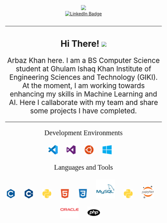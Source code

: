 <link href='https://fonts.googleapis.com/css?family=Unbounded' rel='stylesheet'>
<div id="header" align="center">
  <img src="https://media.giphy.com/media/zhYSVCirREeIZtONCI/giphy.gif" width="250"/><br>
  <a href="https://www.linkedin.com/in/arbazcodes">
    <img src="https://img.shields.io/badge/LinkedIn-blue?style=for-the-badge&logo=linkedin&logoColor=white" alt="LinkedIn Badge"/>
  </a><br>
  <img src="https://komarev.com/ghpvc/?username=arbazcodes&style=flat-square&color=yellow" alt=""/>
</div>
<hr>
<div id="hi" align="center">
<h1 style="text-align:center;">Hi There! <img src="https://media.giphy.com/media/hvRJCLFzcasrR4ia7z/giphy.gif" width="30px"/></h1>
</div>
<p style="text-align:center;font-size:160%;">Arbaz Khan here. I am a BS Computer Science student at Ghulam Ishaq Khan Institute of Engineering Sciences and Technology (GIKI). At the moment, I am working towards enhancing my skills in Machine Learning and AI. Here I callaborate with my team and share some projects I have completed.</p>
<hr>
<p style="text-align:center;font-size:160%;font-family:Space Grotesk">
Development Environments<br><br>
  <img src="https://github.com/devicons/devicon/blob/master/icons/vscode/vscode-original.svg" width="30px"/>&emsp;
  <img src="https://github.com/devicons/devicon/blob/master/icons/visualstudio/visualstudio-plain.svg" width="30px"/>&emsp;
  <img src="https://github.com/devicons/devicon/blob/master/icons/ubuntu/ubuntu-plain.svg" width="30px"/>&emsp;
  <img src="https://github.com/devicons/devicon/blob/master/icons/windows8/windows8-original.svg" width="30px"/>&emsp;
  
</p>
<p style="text-align:center;font-size:160%;font-family:Space Grotesk">
Languages and Tools<br><br>
  <img src="https://github.com/devicons/devicon/blob/master/icons/c/c-plain.svg" width="30px"/>&emsp;
  <img src="https://github.com/devicons/devicon/blob/master/icons/cplusplus/cplusplus-plain.svg" width="30px"/>&emsp;
  <img src="https://github.com/devicons/devicon/blob/master/icons/python/python-plain.svg" width="30px"/>&emsp;
  <img src="https://github.com/devicons/devicon/blob/master/icons/html5/html5-plain.svg" width="30px"/>&emsp;
  <img src="https://github.com/devicons/devicon/blob/master/icons/css3/css3-plain.svg" width="30px"/>&emsp;
  <img src="https://github.com/devicons/devicon/blob/master/icons/mysql/mysql-plain-wordmark.svg" width="60px"/>&emsp;
  <img src="https://github.com/devicons/devicon/blob/master/icons/python/python-plain.svg" width="30px"/>&emsp;
  <img src="https://github.com/devicons/devicon/blob/master/icons/jupyter/jupyter-original-wordmark.svg" width="40px"/>&emsp;
  <img src="https://github.com/devicons/devicon/blob/master/icons/oracle/oracle-original.svg" width="60px"/>&emsp;
  <img src="https://github.com/devicons/devicon/blob/master/icons/php/php-plain.svg" width="40px"/>&emsp;

</p>
